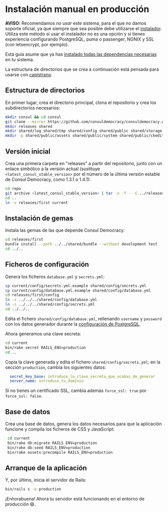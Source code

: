 # Instalación manual en producción

**AVISO:** Recomendamos *no usar* este sistema, para el que no damos soporte oficial, ya que siempre que sea posible debe utilizarse el [instalador](https://github.com/consuldemocracy/installer). Utiliza este método si usar el instalador no es una opción y si tienes experiencia configurando PostgreSQL, puma o passenger, NGNIX y SSL (con letsencrypt, por ejemplo).

Esta guía asume que ya has [instalado todas las dependencias necesarias](prerequisites.md) en tu sistema.

La estructura de directorios que se crea a continuación está pensada para usarse con [capistrano](https://capistranorb.com/documentation/getting-started/structure/).

## Estructura de directorios

En primer lugar, crea el directorio principal, clona el repositorio y crea los subdirectorios necesarios:

```bash
mkdir consul && cd consul
git clone --mirror https://github.com/consuldemocracy/consuldemocracy.git repo
mkdir releases shared
mkdir shared/log shared/tmp shared/config shared/public shared/storage
mkdir -p shared/public/assets shared/public/system shared/public/ckeditor_assets shared/public/machine_learning/data
```

## Versión inicial

Crea una primera carpeta en "releases" a partir del repositorio, junto con un enlace simbólico a la versión actual (sustituye `<latest_consul_stable_version>` por el número de la última versión estable de Consul Democracy, como 1.3.1 o 1.4.1):

```bash
cd repo
git archive <latest_consul_stable_version> | tar -x -f - -C ../releases/first
cd ..
ln -s releases/first current
```

## Instalación de gemas

Instala las gemas de las que depende Consul Democracy:

```bash
cd releases/first
bundle install --path ../../shared/bundle --without development test
cd ../..
```

## Ficheros de configuración

Genera los ficheros `database.yml` y `secrets.yml`:

```bash
cp current/config/secrets.yml.example shared/config/secrets.yml
cp current/config/database.yml.example shared/config/database.yml
cd releases/first/config
ln -s ../../../shared/config/database.yml
ln -s ../../../shared/config/secrets.yml
cd ../../..
```

Edita el fichero `shared/config/database.yml`, rellenando `username` y `password` con los datos generador durante la [configuración de PostgreSQL](debian.md#postgresql-94).

Ahora generamos una clave secreta:

```bash
cd current
bin/rake secret RAILS_ENV=production
cd ..
```

Copia la clave generada y edita el fichero `shared/config/secrets.yml`; en la sección `production`, cambia los siguientes datos:

```yaml
  secret_key_base: introduce_la_clave_secreta_que_acabas_de_generar
  server_name: introduce_tu_dominio
```

Si no tienes un certificado SSL, cambia además `force_ssl: true` por `force_ssl: false`.

## Base de datos

Crea una base de datos, genera los datos necesarios para que la aplicación funcione y compila los ficheros de CSS y JavaScript:

```bash
 cd current
 bin/rake db:migrate RAILS_ENV=production
 bin/rake db:seed RAILS_ENV=production
 bin/rake assets:precompile RAILS_ENV=production
```

## Arranque de la aplicación

Y, por último, inicia el servidor de Rails:

```bash
bin/rails s -e production
```

¡Enhorabuena! Ahora tu servidor está funcionando en el entorno de producción :smile:.
